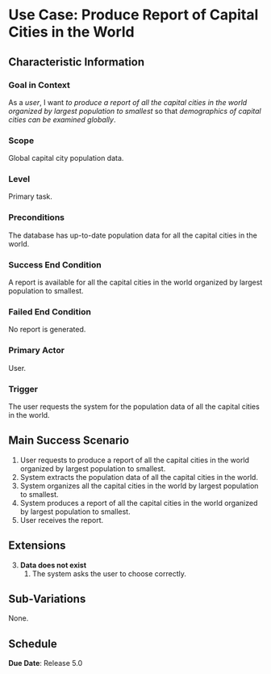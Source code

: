 # Use Case: Produce Report of Capital Cities in the World

## Characteristic Information

### Goal in Context

As a *user*, I want *to produce a report of all the capital cities in the world organized by largest population to smallest* so that *demographics of capital cities can be examined globally*.

### Scope

Global capital city population data.

### Level

Primary task.

### Preconditions

The database has up-to-date population data for all the capital cities in the world. 

### Success End Condition

A report is available for all the capital cities in the world organized by largest population to smallest.

### Failed End Condition

No report is generated.

### Primary Actor

User.

### Trigger

The user requests the system for the population data of all the capital cities in the world.

## Main Success Scenario

1. User requests to produce a report of all the capital cities in the world organized by largest population to smallest.
2. System extracts the population data of all the capital cities in the world.
3. System organizes all the capital cities in the world by largest population to smallest.
4. System produces a report of all the capital cities in the world organized by largest population to smallest.
5. User receives the report.

## Extensions

3. **Data does not exist**
   1. The system asks the user to choose correctly.

## Sub-Variations

None.

## Schedule

**Due Date**: Release 5.0